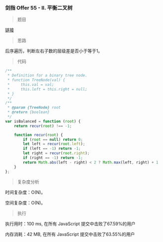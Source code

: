 ### 剑指 Offer 55 - II. 平衡二叉树

> 题目

[链接](https://leetcode-cn.com/problems/ping-heng-er-cha-shu-lcof/)

> 思路

后序遍历，判断左右子数的层级差是否小于等于1。

> 代码

```js
/**
 * Definition for a binary tree node.
 * function TreeNode(val) {
 *     this.val = val;
 *     this.left = this.right = null;
 * }
 */
/**
 * @param {TreeNode} root
 * @return {boolean}
 */
var isBalanced = function (root) {
    return recur(root) !== -1;

    function recur(root) {
        if (root == null) return 0;
        let left = recur(root.left);
        if (left == -1) return -1;
        let right = recur(root.right);
        if (right == -1) return -1;
        return Math.abs(left - right) < 2 ? Math.max(left, right) + 1 : -1;
    }
};
```

> 复杂度分析

时间复杂度：O(N)。

空间复杂度：O(N)。

> 执行

执行用时：100 ms, 在所有 JavaScript 提交中击败了67.59%的用户

内存消耗：42 MB, 在所有 JavaScript 提交中击败了63.55%的用户

